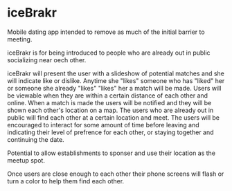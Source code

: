 # iceBrakr
Mobile dating app intended to remove as much of the initial barrier to meeting.

iceBrakr is for being introduced to people who are already out in public socializing near oech other.

iceBrakr will present the user with a slideshow of potential matches and she will indicate like or dislike. Anytime she "likes" someone who has "liked" her or someone she already "likes" "likes" her a match will be made. Users will be viewable when they are within a certain distance of each other and online. When a match is made the users will be notified and they will be shown each other's location on a map. The users who are already out in public will find each other at a certain location and meet. The users will be encouraged to interact for some amount of time before leaving and indicating their level of prefrence for each other, or staying together and continuing the date.

Potential to allow establishments to sponser and use their location as the meetup spot.

Once users are close enough to each other their phone screens will flash or turn a color to help them find each other.

